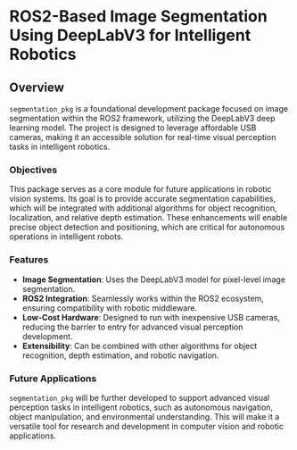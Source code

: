 # ROS2-Based Image Segmentation Using DeepLabV3 for Intelligent Robotics

## Overview

`segmentation_pkg` is a foundational development package focused on image segmentation within the ROS2 framework, utilizing the DeepLabV3 deep learning model. The project is designed to leverage affordable USB cameras, making it an accessible solution for real-time visual perception tasks in intelligent robotics.

### Objectives

This package serves as a core module for future applications in robotic vision systems. Its goal is to provide accurate segmentation capabilities, which will be integrated with additional algorithms for object recognition, localization, and relative depth estimation. These enhancements will enable precise object detection and positioning, which are critical for autonomous operations in intelligent robots.

### Features

- **Image Segmentation**: Uses the DeepLabV3 model for pixel-level image segmentation.
- **ROS2 Integration**: Seamlessly works within the ROS2 ecosystem, ensuring compatibility with robotic middleware.
- **Low-Cost Hardware**: Designed to run with inexpensive USB cameras, reducing the barrier to entry for advanced visual perception development.
- **Extensibility**: Can be combined with other algorithms for object recognition, depth estimation, and robotic navigation.

### Future Applications

`segmentation_pkg` will be further developed to support advanced visual perception tasks in intelligent robotics, such as autonomous navigation, object manipulation, and environmental understanding. This will make it a versatile tool for research and development in computer vision and robotic applications.

 
